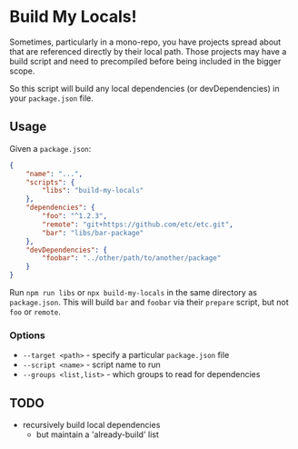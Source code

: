 # Build My Locals!

Sometimes, particularly in a mono-repo, you have projects spread about that
are referenced directly by their local path. Those projects may have a build
script and need to precompiled before being included in the bigger scope.

So this script will build any local dependencies (or devDependencies) in
your `package.json` file.


## Usage

Given a `package.json`:
```json
{
    "name": "...",
    "scripts": {
        "libs": "build-my-locals"
    },
    "dependencies": {
        "foo": "^1.2.3",
        "remote": "git+https://github.com/etc/etc.git",
        "bar": "libs/bar-package"
    },
    "devDependencies": {
        "foobar": "../other/path/to/another/package"
    }
}
```

Run `npm run libs` or `npx build-my-locals` in the same directory as `package.json`.
This will build `bar` and `foobar` via their `prepare` script, but not `foo` or `remote`.

### Options

- `--target <path>` - specify a particular `package.json` file
- `--script <name>` - script name to run
- `--groups <list,list>` - which groups to read for dependencies


## TODO
- recursively build local dependencies
  - but maintain a 'already-build' list

